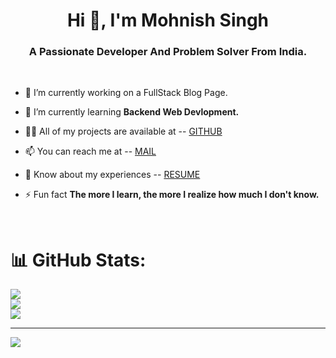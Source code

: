 <h1 align="center">Hi 👋, I'm Mohnish Singh</h1>
<h3 align="center">A Passionate Developer And Problem Solver From India.</h3>
<br>

- 🔭 I’m currently working on a FullStack Blog Page.

- 🌱 I’m currently learning **Backend Web Devlopment.**

- 👨‍💻 All of my projects are available at --  [GITHUB](https://github.com/CARBON03)

- 📫 You can reach me at --  [MAIL](mohnishsinghin@gmail.com)

- 📄 Know about my experiences -- [RESUME]([https://carbon03.github.io/PortfolioWebsite/](https://github.com/CARBON03/CARBON03/blob/main/My%20Resume.pdf))

- ⚡ Fun fact **The more I learn, the more I realize how much I don't know.**

  <br>


# 📊 GitHub Stats:
![](https://github-readme-stats.vercel.app/api?username=CARBON03&theme=dark&hide_border=false&include_all_commits=false&count_private=false)<br/>
![](https://github-readme-streak-stats.herokuapp.com/?user=CARBON03&theme=dark&hide_border=false)<br/>
![](https://github-readme-stats.vercel.app/api/top-langs/?username=CARBON03&theme=dark&hide_border=false&include_all_commits=false&count_private=false&layout=compact)

---
[![](https://visitcount.itsvg.in/api?id=CARBON03&icon=0&color=0)](https://visitcount.itsvg.in)


